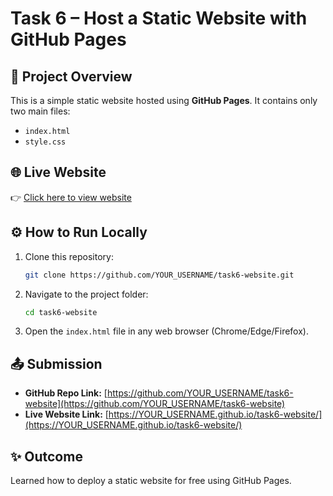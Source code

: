 # Task 6 – Host a Static Website with GitHub Pages

## 📌 Project Overview

This is a simple static website hosted using **GitHub Pages**.
It contains only two main files:

* `index.html`
* `style.css`

## 🌐 Live Website

👉 [Click here to view website](https://YOUR_USERNAME.github.io/task6-website/)

## ⚙️ How to Run Locally

1. Clone this repository:

   ```bash
   git clone https://github.com/YOUR_USERNAME/task6-website.git
   ```
2. Navigate to the project folder:

   ```bash
   cd task6-website
   ```
3. Open the `index.html` file in any web browser (Chrome/Edge/Firefox).

## 📤 Submission

* **GitHub Repo Link:** [https://github.com/YOUR_USERNAME/task6-website](https://github.com/YOUR_USERNAME/task6-website)
* **Live Website Link:** [https://YOUR_USERNAME.github.io/task6-website/](https://YOUR_USERNAME.github.io/task6-website/)

## ✨ Outcome

Learned how to deploy a static website for free using GitHub Pages.
